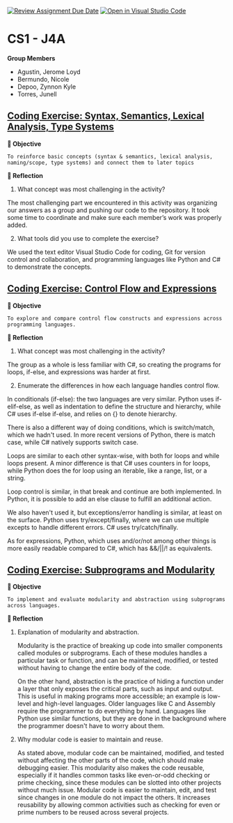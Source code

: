 [![Review Assignment Due Date](https://classroom.github.com/assets/deadline-readme-button-22041afd0340ce965d47ae6ef1cefeee28c7c493a6346c4f15d667ab976d596c.svg)](https://classroom.github.com/a/A8wrl9OQ)
[![Open in Visual Studio Code](https://classroom.github.com/assets/open-in-vscode-2e0aaae1b6195c2367325f4f02e2d04e9abb55f0b24a779b69b11b9e10269abc.svg)](https://classroom.github.com/online_ide?assignment_repo_id=20326090&assignment_repo_type=AssignmentRepo)

# CS1 - J4A
**Group Members**

- Agustin, Jerome Loyd
- Bermundo, Nicole
- Depoo, Zynnon Kyle
- Torres, Junell

## [Coding Exercise: Syntax, Semantics, Lexical Analysis, Type Systems](https://github.com/UPHSL-CCS/j4a-pl-CS1/tree/main/prelim-review)


**🎯 Objective**

    To reinforce basic concepts (syntax & semantics, lexical analysis, naming/scope, type systems) and connect them to later topics
 
**📝 Reflection**

1. What concept was most challenging in the activity?
   
The most challenging part we encountered in this activity was organizing our answers as a group and pushing our code to the repository. It took some time to coordinate and make sure each member’s work was properly added.

2. What tools did you use to complete the exercise?
   
We used the text editor Visual Studio Code for coding, Git for version control and collaboration, and programming languages like Python and C# to demonstrate the concepts.

## [Coding Exercise: Control Flow and Expressions](https://github.com/UPHSL-CCS/j4a-pl-CS1/tree/main/control-flow)

**🎯 Objective**

    To explore and compare control flow constructs and expressions across programming languages.
 
**📝 Reflection**

1. What concept was most challenging in the activity?

The group as a whole is less familiar with C#, so creating the programs for loops, if-else, and expressions was harder at first.

2. Enumerate the differences in how each language handles control flow.

In conditionals (if-else): the two languages are very similar. Python uses if-elif-else, as well as indentation to define the structure and hierarchy, while C# uses if-else if-else, and relies on {} to denote hierarchy.

There is also a different way of doing conditions, which is switch/match, which we hadn't used. In more recent versions of Python, there is match case, while C# natively supports switch case.

Loops are similar to each other syntax-wise, with both for loops and while loops present. A minor difference is that C# uses counters in for loops, while Python does the for loop using an iterable, like a range, list, or a string.

Loop control is similar, in that break and continue are both implemented. In Python, it is possible to add an else clause to fulfill an additional action.

We also haven't used it, but exceptions/error handling is similar, at least on the surface. Python uses try/except/finally, where we can use multiple excepts to handle different errors. C# uses try/catch/finally.

As for expressions, Python, which uses and/or/not among other things is more easily readable compared to C#, which has &&/||/! as equivalents. 

## [Coding Exercise: Subprograms and Modularity](https://github.com/UPHSL-CCS/j4a-pl-CS1/tree/main/subprograms)

**🎯 Objective**

    To implement and evaluate modularity and abstraction using subprograms across languages.
 
**📝 Reflection**

1. Explanation of modularity and abstraction.

    Modularity is the practice of breaking up code into smaller components called modules or subprograms. Each of these modules handles a particular task or function, and can be maintained, modified, or tested without having to change the entire body of the code.

    On the other hand, abstraction is the practice of hiding a function under a layer that only exposes the critical parts, such as input and output. This is useful in making programs more accessible; an example is low-level and high-level languages. Older languages like C and Assembly require the programmer to do everything by hand. Languages like Python use similar functions, but they are done in the background where the programmer doesn't have to worry about them. 

2. Why modular code is easier to maintain and reuse.

    As stated above, modular code can be maintained, modified, and tested without affecting the other parts of the code, which should make debugging easier. This modularity also makes the code reusable, especially if it handles common tasks like even-or-odd checking or prime checking, since these modules can be slotted into other projects without much issue.
   Modular code is easier to maintain, edit, and test since changes in one module do not impact the others. It increases reusability by allowing common activities such as checking for even or prime numbers to be reused across several projects.
